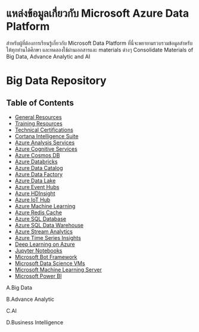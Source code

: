 # แหล่งข้อมูลเกี่ยวกับ Microsoft Azure Data Platform
สำหรับผู้ที่ต้องการเรียนรู้เกี่ยวกับ Microsoft Data Platform ที่นี่จะพยายามรวบรวมข้อมูลสำหรับให้ทุกท่านได้ศึกษา และทดลองใช้ผ่านเอกสารและ materials ต่างๆ
Consolidate Materials of Big Data, Advance Analytic and AI

# Big Data Repository
## Table of Contents
- [General Resources](#general-resources)
- [Training Resources](#training-resources)
- [Technical Certifications](#technical-certifications)
- [Cortana Intelligence Suite](#cortana-intelligence-suite)
- [Azure Analysis Services](#azure-analysis-services)
- [Azure Cognitive Services](#azure-cognitive-services)
- [Azure Cosmos DB](#azure-cosmos-db)
- [Azure Databricks](#azure-databricks)
- [Azure Data Catalog](#azure-data-catalog)
- [Azure Data Factory](#azure-data-factory)
- [Azure Data Lake](#azure-data-lake)
- [Azure Event Hubs](#azure-event-hubs)
- [Azure HDInsight](#azure-hdinsight)
- [Azure IoT Hub](#azure-iot-hub)
- [Azure Machine Learning](#azure-machine-learning)
- [Azure Redis Cache](#azure-redis-cache)
- [Azure SQL Database](#azure-sql-database)
- [Azure SQL Data Warehouse](#azure-sql-data-warehouse)
- [Azure Stream Analytics](#azure-stream-analytics)
- [Azure Time Series Insights](#azure-time-series-insights)
- [Deep Learning on Azure](#deep-learning-on-azure)
- [Jupyter Notebooks](#jupyter-notebooks)
- [Microsoft Bot Framework](#microsoft-bot-framework)
- [Microsoft Data Science VMs](#microsoft-data-science-vms)
- [Microsoft Machine Learning Server](#microsoft-machine-learning-server)
- [Microsoft Power BI](#microsoft-power-bi)

A.Big Data

B.Advance Analytic

C.AI

D.Business Intelligence

